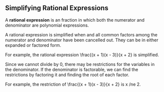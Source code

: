 Simplifying Rational Expressions
-------


A **rational expression** is an fraction in which both the numerator and denominator are polynomial expressions.

A rational expression is simplified when and all common factors among the numerator and denominator have been cancelled out. They can be in either expanded or factored form.

For example, the rational expression \frac{(x + 1)(x - 3)}{x + 2} is simplified.

Since we cannot divide by 0, there may be restrictions for the variables in the denominator. If the denominator is factorable, we can find the restrictions by factoring it and finding the root of each factor. 

For example, the restriction of \frac{(x + 1)(x - 3)}{x + 2} is x /ne 2.